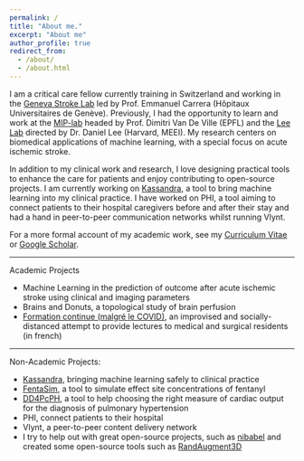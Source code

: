 ```yaml
---
permalink: /
title: "About me."
excerpt: "About me"
author_profile: true
redirect_from: 
  - /about/
  - /about.html
---
```


I am a critical care fellow currently training in Switzerland and working in the [Geneva Stroke Lab](https://www.carreralab.com/) led by Prof. Emmanuel Carrera (Hôpitaux Universitaires de Genève). Previously, I had the opportunity to learn and work at the [MIP-lab](https://miplab.epfl.ch/) headed by Prof. Dimitri Van De Ville (EPFL) and the [Lee Lab](https://oto.hms.harvard.edu/people/daniel-lee) directed by Dr. Daniel Lee (Harvard, MEEI). My research centers on biomedical applications of machine learning, with a special focus on acute ischemic stroke.

In addition to my clinical work and research, I love designing practical tools to enhance the care for patients and enjoy contributing to open-source projects. I am currently working on [Kassandra](https://kassandra.julianklug.com), a tool to bring machine learning into my clinical practice. I have worked on PHI, a tool aiming to connect patients to their hospital caregivers before and after their stay and had a hand in peer-to-peer communication networks whilst running Vlynt.  

For a more formal account of my academic work, see my [Curriculum Vitae](https://www.julianklug.com/files/cv_julian_klug.pdf) or [Google Scholar](https://scholar.google.com/citations?user=uvlWXnAAAAAJ&hl=en).

---

Academic Projects
- Machine Learning in the prediction of outcome after acute ischemic stroke using clinical and imaging parameters
- Brains and Donuts, a topological study of brain perfusion 
- [Formation continue (malgré le COVID)](https://www.youtube.com/playlist?list=PLReS_CqwBJr3Tj8cSut52INgPxar1XSxY), an improvised and socially-distanced attempt to provide lectures to medical and surgical residents (in french) 

---

Non-Academic Projects: 
- [Kassandra](https://kassandra.julianklug.com), bringing machine learning safely to clinical practice
- [FentaSim](http://fentasim.julianklug.com), a tool to simulate effect site concentrations of fentanyl
- [DD4PcPH](http://eddy.zapto.org:2086/), a tool to help choosing the right measure of cardiac output for the diagnosis of pulmonary hypertension
- PHI, connect patients to their hospital 
- Vlynt, a peer-to-peer content delivery network
- I try to help out with great open-source projects, such as [nibabel](https://github.com/nipy/nibabel/commits?author=JulianKlug) and created some open-source tools such as [RandAugment3D](https://github.com/JulianKlug/RandAugment-3D)

